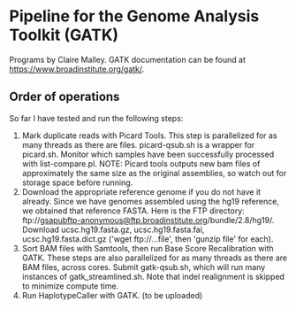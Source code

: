 # Pipeline for the Genome Analysis Toolkit (GATK)
Programs by Claire Malley. GATK documentation can be found at https://www.broadinstitute.org/gatk/.

## Order of operations
So far I have tested and run the following steps:

1. Mark duplicate reads with Picard Tools. This step is parallelized for as many threads as there are files. picard-qsub.sh is a wrapper for picard.sh. Monitor which samples have been successfully processed with list-compare.pl. NOTE: Picard tools outputs new bam files of approximately the same size as the original assemblies, so watch out for storage space before running.
2. Download the appropriate reference genome if you do not have it already. Since we have genomes assembled using the hg19 reference, we obtained that reference FASTA. Here is the FTP directory: ftp://gsapubftp-anonymous@ftp.broadinstitute.org/bundle/2.8/hg19/. Download ucsc.hg19.fasta.gz, ucsc.hg19.fasta.fai, ucsc.hg19.fasta.dict.gz ('wget ftp://...file', then 'gunzip file' for each). 
3. Sort BAM files with Samtools, then run Base Score Recalibration with GATK. These steps are also parallelized for as many threads as there are BAM files, across cores. Submit gatk-qsub.sh, which will run many instances of gatk_streamlined.sh. Note that indel realignment is skipped to minimize compute time.
4. Run HaplotypeCaller with GATK. (to be uploaded)
